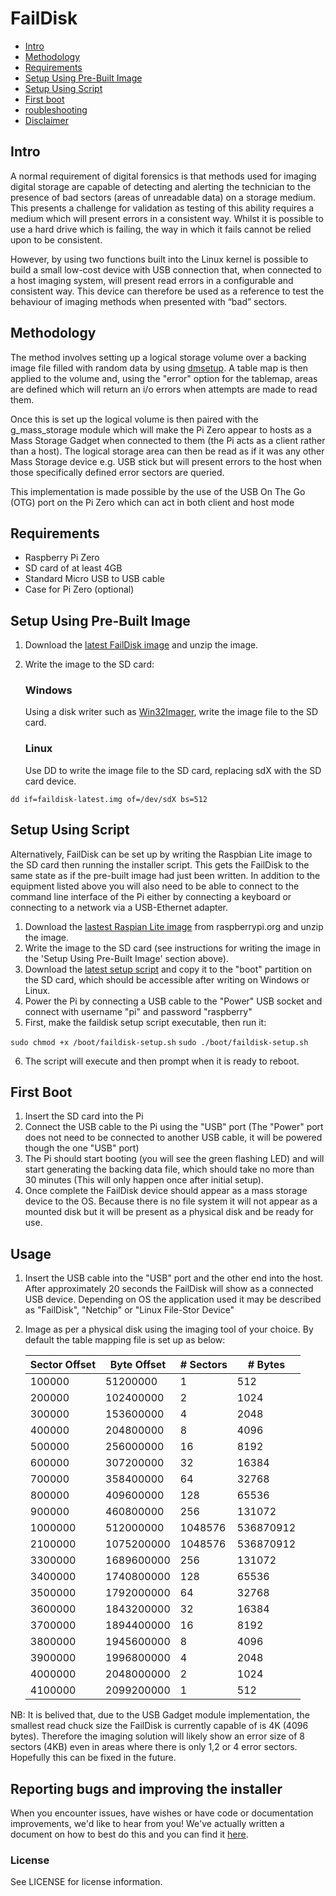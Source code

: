 # FailDisk

- [Intro](#intro)
- [Methodology](#methodology)
- [Requirements](#requirements)
- [Setup Using Pre-Built Image](#setup-prebuilt)
- [Setup Using Script](#setup-script)
- [First boot](#first-boot)
- [roubleshooting](#troubleshooting)
- [Disclaimer](#disclaimer)

## Intro

A normal requirement of digital forensics is that methods used for imaging digital storage are capable of detecting and alerting the technician to the presence of bad sectors (areas of unreadable data) on a storage medium. This presents a challenge for validation as testing of this ability requires a medium which will present errors in a consistent way. Whilst it is possible to use a hard drive which is failing, the way in which it fails cannot be relied upon to be consistent. 

However, by using two functions built into the Linux kernel is possible to build a small low-cost device with USB connection that, when connected to a host imaging system, will present read errors in a configurable and consistent way. This device can therefore be used as a reference to test the behaviour of imaging methods when presented with “bad” sectors.

## Methodology

The method involves setting up a logical storage volume over a backing image file filled with random data by using [dmsetup](http://linux.die.net/man/8/dmsetup). A table map is then applied to the volume and, using the "error" option for the tablemap, areas are defined which will return an i/o errors when attempts are made to read them.

Once this is set up the logical volume is then paired with the g_mass_storage module which will make the Pi Zero appear to hosts as a Mass Storage Gadget when connected to them (the Pi acts as a client rather than a host). The logical storage area can then be read as if it was any other Mass Storage device e.g. USB stick but will present errors to the host when those specifically defined error sectors are queried. 

This implementation is made possible by the use of the USB On The Go (OTG) port on the Pi Zero which can act in both client and host mode

## Requirements
 - Raspberry Pi Zero
 - SD card of at least 4GB
 - Standard Micro USB to USB cable
 - Case for Pi Zero (optional)

## Setup Using Pre-Built Image

 1. Download the [latest FailDisk image](https://s3-eu-west-1.amazonaws.com/divetoolsio/faildisk/releases/faildisk-latest.zip) and unzip the image.
 
 2. Write the image to the SD card:
    ### Windows
    Using a disk writer such as [Win32Imager](https://sourceforge.net/projects/win32diskimager/), write the image file to the SD card.

    ### Linux
    Use DD to write the image file to the SD card, replacing sdX with the SD card device.

 ```dd if=faildisk-latest.img of=/dev/sdX bs=512```

## Setup Using Script

Alternatively, FailDisk can be set up by writing the Raspbian Lite image to the SD card then running the installer script. This gets the FailDisk to the same state as if the pre-built image had just been written. In addition to the equipment listed above you will also need to be able to connect to the command line interface of the Pi either by connecting a keyboard or connecting to a network via a USB-Ethernet adapter.

 1. Download the [lastest Raspian Lite image](https://downloads.raspberrypi.org/raspbian_lite_latest) from raspberrypi.org and unzip the image.
 2. Write the image to the SD card (see instructions for writing the image in the 'Setup Using Pre-Built Image' section above).
 3. Download the [latest setup script](https://github.com/divetoolsio/faildisk/blob/master/scripts/faildisk-setup.sh) and copy it to the "boot" partition on the SD card, which should be accessible after writing on Windows or Linux.
 4. Power the Pi by connecting a USB cable to the "Power" USB socket and connect with username "pi" and password "raspberry"
 5. First, make the faildisk setup script executable, then run it:

  ```sudo chmod +x /boot/faildisk-setup.sh```
  ```sudo ./boot/faildisk-setup.sh```

 6. The script will execute and then prompt when it is ready to reboot.

## First Boot
 1. Insert the SD card into the Pi
 2. Connect the USB cable to the Pi using the "USB" port (The "Power" port does not need to be connected to another USB cable, it will be powered though the one "USB" port)
 3. The Pi should start booting (you will see the green flashing LED) and will start generating the backing data file, which should take no more than 30 minutes (This will only happen once after initial setup).
 4. Once complete the FailDisk device should appear as a mass storage device to the OS. Because there is no file system it will not appear as a mounted disk but it will be present as a physical disk and be ready for use.

## Usage

 1. Insert the USB cable into the "USB" port and the other end into the host. After approximately 20 seconds the FailDisk will show as a connected USB device. Depending on OS the application used it may be described as "FailDisk", "Netchip" or "Linux File-Stor Device"
 2. Image as per a physical disk using the imaging tool of your choice. By default the table mapping file is set up as below:
 
    | Sector Offset | Byte Offset | # Sectors | # Bytes   |
    |---------------|-------------|-----------|-----------|
    | 100000        | 51200000  	 | 1         | 512       |
    | 200000        | 102400000   | 2         | 1024      |
    | 300000        | 153600000   | 4         | 2048      |
    | 400000        | 204800000   | 8         | 4096      |
    | 500000        | 256000000   | 16        | 8192      |
    | 600000        | 307200000   | 32        | 16384     |
    | 700000        | 358400000   | 64        | 32768     |
    | 800000        | 409600000   | 128       | 65536     |
    | 900000        | 460800000   | 256       | 131072    |
    | 1000000       | 512000000	  | 1048576   | 536870912 |
    | 2100000       |	1075200000  | 1048576   | 536870912 |
    | 3300000       | 1689600000  | 256       | 131072    |
    | 3400000       |	1740800000  | 128       | 65536     |
    | 3500000       | 1792000000  | 64        | 32768     |
    | 3600000       | 1843200000  | 32        | 16384     |
    | 3700000       | 1894400000  | 16        | 8192      |
    | 3800000       | 1945600000  | 8         | 4096      |
    | 3900000       | 1996800000  | 4         | 2048      |
    | 4000000       | 2048000000  | 2         | 1024      |
    | 4100000       | 2099200000  | 1         | 512       |

NB: It is belived that, due to the USB Gadget module implementation, the smallest read chuck size the FailDisk is currently capable of is 4K (4096 bytes). Therefore the imaging solution will likely show an error size of 8 sectors (4KB) even in areas where there is only 1,2 or 4 error sectors. Hopefully this can be fixed in the future.

## Reporting bugs and improving the installer
When you encounter issues, have wishes or have code or documentation improvements, we'd like to hear from you! 
We've actually written a document on how to best do this and you can find it [here](CONTRIBUTING.md).

### License
See LICENSE for license information.
